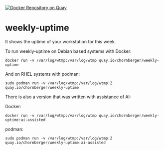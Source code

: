 [![Docker Repository on Quay](https://quay.io/repository/chornberger/weekly-uptime/status "Docker Repository on Quay")](https://quay.io/repository/chornberger/weekly-uptime)
# weekly-uptime

It shows the uptime of your workstation for this week.

To run weekly-uptime on Debian based systems with Docker:
```
docker run -v /var/log/wtmp:/var/log/wtmp quay.io/chornberger/weekly-uptime
```

And on RHEL systems with podman:
```
sudo podman run -v /var/log/wtmp:/var/log/wtmp:Z quay.io/chornberger/weekly-uptime
```

There is also a version that was written with assistance of AI:

Docker:
```
docker run -v /var/log/wtmp:/var/log/wtmp quay.io/chornberger/weekly-uptime:ai-assisted
```
podman:
```
sudo podman run -v /var/log/wtmp:/var/log/wtmp:Z quay.io/chornberger/weekly-uptime:ai-assisted
```
